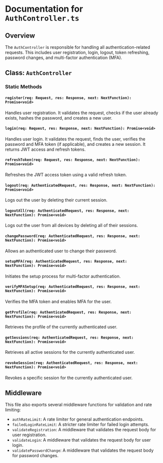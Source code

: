 # Documentation for `AuthController.ts`

## Overview

The `AuthController` is responsible for handling all authentication-related requests. This includes user registration, login, logout, token refreshing, password changes, and multi-factor authentication (MFA).

## Class: `AuthController`

### Static Methods

#### `register(req: Request, res: Response, next: NextFunction): Promise<void>`

Handles user registration. It validates the request, checks if the user already exists, hashes the password, and creates a new user.

#### `login(req: Request, res: Response, next: NextFunction): Promise<void>`

Handles user login. It validates the request, finds the user, verifies the password and MFA token (if applicable), and creates a new session. It returns JWT access and refresh tokens.

#### `refreshToken(req: Request, res: Response, next: NextFunction): Promise<void>`

Refreshes the JWT access token using a valid refresh token.

#### `logout(req: AuthenticatedRequest, res: Response, next: NextFunction): Promise<void>`

Logs out the user by deleting their current session.

#### `logoutAll(req: AuthenticatedRequest, res: Response, next: NextFunction): Promise<void>`

Logs out the user from all devices by deleting all of their sessions.

#### `changePassword(req: AuthenticatedRequest, res: Response, next: NextFunction): Promise<void>`

Allows an authenticated user to change their password.

#### `setupMFA(req: AuthenticatedRequest, res: Response, next: NextFunction): Promise<void>`

Initiates the setup process for multi-factor authentication.

#### `verifyMFASetup(req: AuthenticatedRequest, res: Response, next: NextFunction): Promise<void>`

Verifies the MFA token and enables MFA for the user.

#### `getProfile(req: AuthenticatedRequest, res: Response, next: NextFunction): Promise<void>`

Retrieves the profile of the currently authenticated user.

#### `getSessions(req: AuthenticatedRequest, res: Response, next: NextFunction): Promise<void>`

Retrieves all active sessions for the currently authenticated user.

#### `revokeSession(req: AuthenticatedRequest, res: Response, next: NextFunction): Promise<void>`

Revokes a specific session for the currently authenticated user.

## Middleware

This file also exports several middleware functions for validation and rate limiting:

-   `authRateLimit`: A rate limiter for general authentication endpoints.
-   `failedLoginRateLimit`: A stricter rate limiter for failed login attempts.
-   `validateRegistration`: A middleware that validates the request body for user registration.
-   `validateLogin`: A middleware that validates the request body for user login.
-   `validatePasswordChange`: A middleware that validates the request body for password changes.
